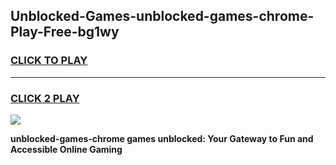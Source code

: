 
## Unblocked-Games-unblocked-games-chrome-Play-Free-bg1wy
<h3>
<a href="https://premium76.site?title=unblocked-games-chrome&ref=10A">CLICK TO PLAY</a></h3>
<hr>

<h3>
<a href="https://premium76.site?title=unblocked-games-chrome&ref=10A">CLICK 2 PLAY</a>
  
</h3>

<a href="https://premium76.site?title=unblocked-games-chrome&ref=10A"><img src="https://clearcache.store/games.png"></a>


**unblocked-games-chrome games unblocked: Your Gateway to Fun and Accessible Online Gaming**
